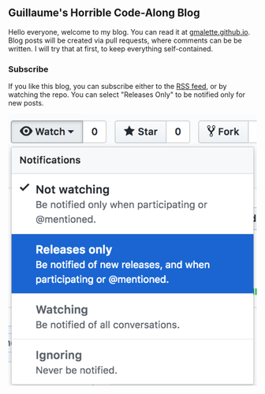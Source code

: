 ## Guillaume's Horrible Code-Along Blog

Hello everyone, welcome to my blog. You can read it at [gmalette.github.io](https://gmalette.github.io).
Blog posts will be created via pull requests, where comments can be be written. I will try that at first, to keep everything self-contained.

### Subscribe

If you like this blog, you can subscribe either to the [RSS feed](https://gmalette.github.io/feed.xml), or by watching the repo. You can select "Releases Only" to be notified only for new posts.

![releases only](/static/img/subscribe.png)

